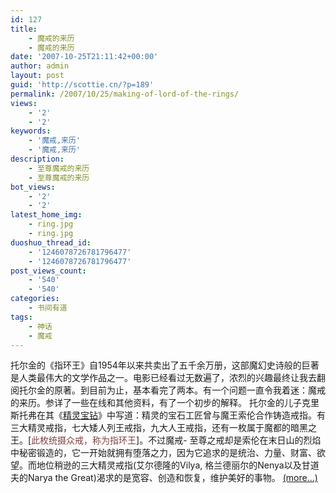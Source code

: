 ```yaml
---
id: 127
title:
    - 魔戒的来历
    - 魔戒的来历
date: '2007-10-25T21:11:42+00:00'
author: admin
layout: post
guid: 'http://scottie.cn/?p=189'
permalink: /2007/10/25/making-of-lord-of-the-rings/
views:
    - '2'
    - '2'
keywords:
    - '魔戒,来历'
    - '魔戒,来历'
description:
    - 至尊魔戒的来历
    - 至尊魔戒的来历
bot_views:
    - '2'
    - '2'
latest_home_img:
    - ring.jpg
    - ring.jpg
duoshuo_thread_id:
    - '1246078726781796477'
    - '1246078726781796477'
post_views_count:
    - '540'
    - '540'
categories:
    - 书间有道
tags:
    - 神话
    - 魔戒
---
```


托尔金的《指环王》自1954年以来共卖出了五千余万册，这部魔幻史诗般的巨著是人类最伟大的文学作品之一。电影已经看过无数遍了，浓烈的兴趣最终让我去翻阅托尔金的原著。到目前为止，基本看完了两本。有一个问题一直令我着迷：魔戒的来历。参详了一些在线和其他资料，有了一个初步的解释。 托尔金的儿子克里斯托弗在其《[精灵宝钻](http://baike.baidu.com/view/298671.htm)》中写道：精灵的宝石工匠曾与魔王索伦合作铸造戒指。有三大精灵戒指，七大矮人列王戒指，九大人王戒指，还有一枚属于魔都的暗黑之王。\[<span style="color: #804040;">此枚统摄众戒，称为指环王</span>\]。不过魔戒- 至尊之戒却是索伦在末日山的烈焰中秘密锻造的，它一开始就拥有堕落之力，因为它追求的是统治、力量、财富、欲望。而地位稍逊的三大精灵戒指(艾尔德隆的Vilya, 格兰德丽尔的Nenya以及甘道夫的Narya the Great)渴求的是宽容、创造和恢复，维护美好的事物。 [<span aria-label="Continue reading 魔戒的来历">(more…)</span>](http://farbank.net/2007/10/25/making-of-lord-of-the-rings/#more-127)